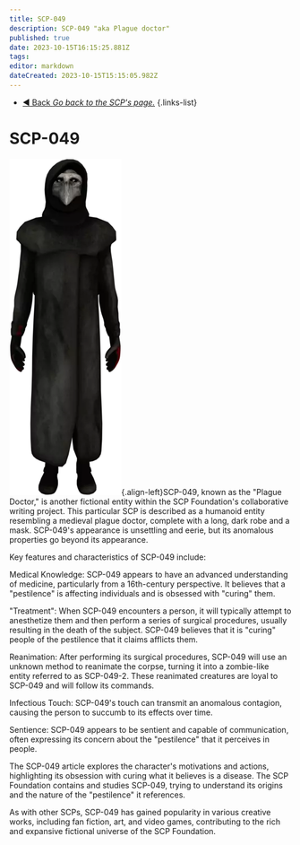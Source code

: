 ```yaml
---
title: SCP-049
description: SCP-049 "aka Plague doctor"
published: true
date: 2023-10-15T16:15:25.881Z
tags: 
editor: markdown
dateCreated: 2023-10-15T15:15:05.982Z
---
```


- [:arrow_backward: Back *Go back to the SCP's page.*](/en/game/scps#scps)
{.links-list}
# SCP-049
![049.png](/images/roles/049.png){.align-left}SCP-049, known as the "Plague Doctor," is another fictional entity within the SCP Foundation's collaborative writing project. This particular SCP is described as a humanoid entity resembling a medieval plague doctor, complete with a long, dark robe and a mask. SCP-049's appearance is unsettling and eerie, but its anomalous properties go beyond its appearance.

Key features and characteristics of SCP-049 include:

Medical Knowledge: SCP-049 appears to have an advanced understanding of medicine, particularly from a 16th-century perspective. It believes that a "pestilence" is affecting individuals and is obsessed with "curing" them.

"Treatment": When SCP-049 encounters a person, it will typically attempt to anesthetize them and then perform a series of surgical procedures, usually resulting in the death of the subject. SCP-049 believes that it is "curing" people of the pestilence that it claims afflicts them.

Reanimation: After performing its surgical procedures, SCP-049 will use an unknown method to reanimate the corpse, turning it into a zombie-like entity referred to as SCP-049-2. These reanimated creatures are loyal to SCP-049 and will follow its commands.

Infectious Touch: SCP-049's touch can transmit an anomalous contagion, causing the person to succumb to its effects over time.

Sentience: SCP-049 appears to be sentient and capable of communication, often expressing its concern about the "pestilence" that it perceives in people.

The SCP-049 article explores the character's motivations and actions, highlighting its obsession with curing what it believes is a disease. The SCP Foundation contains and studies SCP-049, trying to understand its origins and the nature of the "pestilence" it references.

As with other SCPs, SCP-049 has gained popularity in various creative works, including fan fiction, art, and video games, contributing to the rich and expansive fictional universe of the SCP Foundation.




